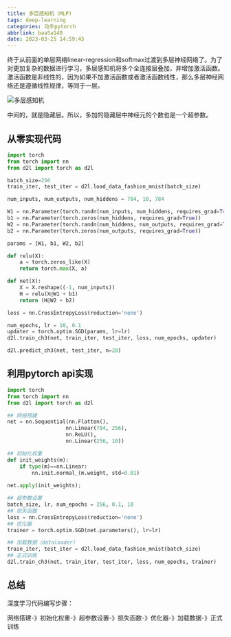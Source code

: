 ```yaml
---
title: 多层感知机（MLP)
tags: deep-learning
categories: 动手pytorch
abbrlink: baa5a140
date: 2023-03-25 14:59:43
---
```

终于从前面的单层网络linear-regression和softmax过渡到多层神经网络了。为了对更加复杂的数据进行学习，多层感知机将多个全连接层叠加，并增加激活函数。激活函数是非线性的，因为如果不加激活函数或者激活函数线性，那么多层神经网络还是遵循线性规律，等同于一层。

![多层感知机](https://files.catbox.moe/i5059a.png)

中间的，就是隐藏层。所以，多加的隐藏层中神经元的个数也是一个超参数。

## 从零实现代码

```python
import torch
from torch import nn
from d2l import torch as d2l

batch_size=256
train_iter, test_iter = d2l.load_data_fashion_mnist(batch_size)
```

```python
num_inputs, num_outputs, num_hiddens = 784, 10, 784

W1 = nn.Parameter(torch.randn(num_inputs, num_hiddens, requires_grad=True) * 0.01)
b1 = nn.Parameter(torch.zeros(num_hiddens, requires_grad=True))
W2 = nn.Parameter(torch.randn(num_hiddens, num_outputs, requires_grad=True) * 0.01)
b2 = nn.Parameter(torch.zeros(num_outputs, requires_grad=True))

params = [W1, b1, W2, b2]
```

```python
def relu(X):
    a = torch.zeros_like(X)
    return torch.max(X, a)
```

```python
def net(X):
    X = X.reshape((-1, num_inputs))
    H = relu(X@W1 + b1)
    return (H@W2 + b2)
```

```python
loss = nn.CrossEntropyLoss(reduction='none')
```

```python
num_epochs, lr = 10, 0.1
updater = torch.optim.SGD(params, lr=lr)
d2l.train_ch3(net, train_iter, test_iter, loss, num_epochs, updater)
```

```python
d2l.predict_ch3(net, test_iter, n=20)
```

## 利用pytorch api实现

```python
import torch
from torch import nn
from d2l import torch as d2l
```

```python
## 网络搭建
net = nn.Sequential(nn.Flatten(),
                   nn.Linear(784, 256),
                   nn.ReLU(),
                   nn.Linear(256, 10))

## 初始化权重
def init_weights(m):
    if type(m)==nn.Linear:
        nn.init.normal_(m.weight, std=0.01)
  
net.apply(init_weights);
```

```python
## 超参数设置
batch_size, lr, num_epochs = 256, 0.1, 10
## 损失函数
loss = nn.CrossEntropyLoss(reduction='none')
## 优化器
trainer = torch.optim.SGD(net.parameters(), lr=lr)
```

```python
## 加载数据（dataloader）
train_iter, test_iter = d2l.load_data_fashion_mnist(batch_size)
## 正式训练
d2l.train_ch3(net, train_iter, test_iter, loss, num_epochs, trainer)
```

## 总结

深度学习代码编写步骤：

网络搭建-》初始化权重-》超参数设置-》损失函数-》优化器-》加载数据-》正式训练
